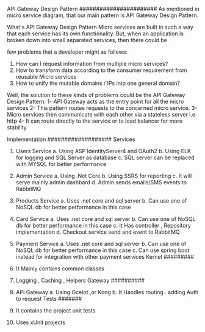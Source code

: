 API Gateway Design Pattern
#######################
As mentioned in micro service diagram, that our main pattern is API Gateway Design Pattern.

What's API Gateway Design Pattern
Micro services are built in such a way that each service has its own functionality. But, when an application is broken down into small separated services, then there could be 

few problems that a developer might as follows:
1.	How can I request information from multiple micro services?
2.	How to transform data according to the consumer requirement from reusable Micro services
3.	How to unify the mutable domains / IPs into one general domain?

Well, the solution to these kinds of problems could be the API Gateway Design Pattern.
    1-	API Gateway acts as the entry point for all the micro services
    2-	This pattern routes requests to the concerned micro service.
    3-	Micro services then communicate with each other via a stateless server i.e http
    4-	It can route directly to the service or to load balancer for more stability
 


Implementation
###################
Services

1.	Users Service
    a.	Using ASP IdentityServer4 and OAuth2
    b.	Using ELK for logging and SQL Server as database
    c.	SQL server can be replaced with MYSQL for better performance

3.	Admin Service
    a.	Using .Net Core
    b.	Using SSRS for reporting 
    c.	It will serve mainly admin dashbard 
    d.	Admin sends emails/SMS events to RabbitMQ
3.	Products Service
    a.	Uses .net core and sql server 
    b.	Can use one of NoSQL db for better performance in this case
4.	Card Service
    a.	Uses .net core and sql server 
    b.	Can use one of NoSQL db for better performance in this case
    c.	It Has controller , Repository implementation 
    d.	Checkout service send and event to RabbitMQ 
5.	Payment Service
    a.	Uses .net core and sql server 
    b.	Can use one of NoSQL db for better performance in this case
    c.	Can use spring boot instead for integration with other payment services
Kernel
#########
1.	It Mainly contains common classes 
2.	Logging , Cashing , Helpers
Gateway	
##########
1.	API Gateway
    a.	Using Ocelot ,or Kong
    b.	It Handles routing . adding Auth to request
Tests
#######
1.	It contains the project unit tests
2.	Uses xUnit projects
